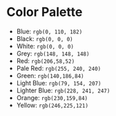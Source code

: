 # Color Palette

- Blue: `rgb(0, 110, 182)`
- Black: `rgb(0, 0, 0)`
- White: `rgb(0, 0, 0)`
- Grey: `rgb(148, 148, 148)`
- Red: `rgb(206,58,52)`
- Pale Red: `rgb(255, 240, 240)`
- Green: `rgb(140,186,84)`
- Light Blue: `rgb(79, 154, 207)`
- Lighter Blue: `rgb(228, 241, 247)`
- Orange: `rgb(230,159,84)`
- Yellow: `rgb(246,225,121)`

